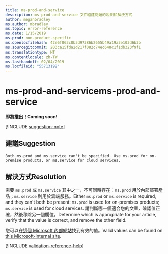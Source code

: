 ```yaml
---
title: ms-prod-and-service
description: ms-prod-and-service 文件組建問題的說明和解決方式
author: meganbradley
ms.author: mbradley
ms.topic: error-reference
ms.date: 1/15/2019
ms.prod: non-product-specific
ms.openlocfilehash: 42e6f063c8b3d97386b2655b49a19a3e103d6b3b
ms.sourcegitcommit: 203ca15fda2d217f082c74ec648c1f1db323f9f1
ms.translationtype: HT
ms.contentlocale: zh-TW
ms.lasthandoff: 02/04/2019
ms.locfileid: "55713192"
---
```

# <a name="ms-prod-and-service"></a><span data-ttu-id="27244-103">ms-prod-and-service</span><span class="sxs-lookup"><span data-stu-id="27244-103">ms-prod-and-service</span></span>

<span data-ttu-id="27244-104">**即將推出！**</span><span class="sxs-lookup"><span data-stu-id="27244-104">**Coming soon!**</span></span>

[!INCLUDE [suggestion-note](includes/suggestion-note.md)]

## <a name="suggestion"></a><span data-ttu-id="27244-105">建議</span><span class="sxs-lookup"><span data-stu-id="27244-105">Suggestion</span></span>

`Both ms.prod and ms.service can't be specified. Use ms.prod for on-premise products, or ms.service for cloud services.`

## <a name="resolution"></a><span data-ttu-id="27244-106">解決方式</span><span class="sxs-lookup"><span data-stu-id="27244-106">Resolution</span></span>

<span data-ttu-id="27244-107">需要 `ms.prod` 或 `ms.service` 其中之一，不可同時存在：`ms.prod` 用於內部部署產品；`ms.service` 則用於雲端服務。</span><span class="sxs-lookup"><span data-stu-id="27244-107">Either `ms.prod` or `ms.service` is required, and they can't both be present: `ms.prod` is used for on-premises products; `ms.service` is used for cloud services.</span></span> <span data-ttu-id="27244-108">請判斷哪一個適合您的文章，確認值正確，然後移除另一個欄位。</span><span class="sxs-lookup"><span data-stu-id="27244-108">Determine which is appropriate for your article, verify that the value is correct, and remove the other field.</span></span>

<span data-ttu-id="27244-109">您可以在[這個 Microsoft 內部網站](https://docsmetadatatool.azurewebsites.net/whitelists)找到有效的值。</span><span class="sxs-lookup"><span data-stu-id="27244-109">Valid values can be found on [this Microsoft-internal site](https://docsmetadatatool.azurewebsites.net/whitelists).</span></span>

<!--make sure to add this file to your includes folder and verify the path-->
[!INCLUDE [validation-reference-help](includes/validation-reference-help.md)]
